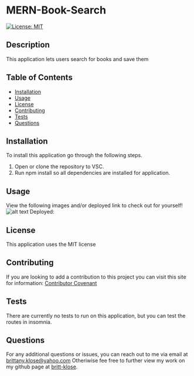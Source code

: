 # MERN-Book-Search

[![License: MIT](https://img.shields.io/badge/License-MIT-yellow.svg)](https://opensource.org/licenses/MIT)

  ## Description
  This application lets users search for books and save them

  ## Table of Contents

* [Installation](#installation)
* [Usage](#usage)
* [License](#license)
* [Contributing](#contributing)
* [Tests](#tests)
* [Questions](#questions)

## Installation
To install this application go through the following steps. 
1. Open or clone the repository to VSC. 
2. Run npm install so all dependencies are installed for application. 



## Usage
View the following images and/or deployed link to check out for yourself!
![alt text](images/preview.png) 
Deployed: 


## License
This application uses the MIT license 

## Contributing
If you are looking to add a contribution to this project you can visit this site for information: [Contributor Covenant](https://www.contributor-covenant.org/)

## Tests
There are currently no tests to run on this application, but you can test the routes in insomnia. 

## Questions

For any additional questions or issues, you can reach out to me 
via email at brittany.klose@yahoo.com
Otheriwise fee free to further view my work on my github page at [britt-klose](https://github.com/britt-klose/).